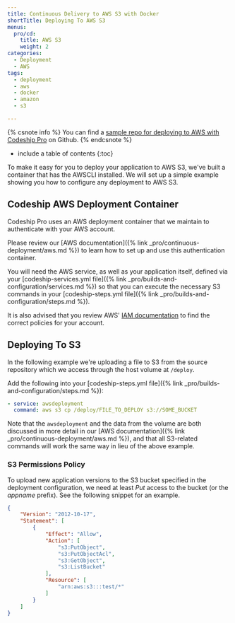 ```yaml
---
title: Continuous Delivery to AWS S3 with Docker
shortTitle: Deploying To AWS S3
menus:
  pro/cd:
    title: AWS S3
    weight: 2
categories:
  - Deployment
  - AWS     
tags:
  - deployment
  - aws
  - docker
  - amazon
  - s3

---
```


{% csnote info %}
You can find a [sample repo for deploying to AWS with Codeship Pro](https://github.com/codeship-library/aws-utilities) on Github.
{% endcsnote %}

* include a table of contents
{:toc}

To make it easy for you to deploy your application to AWS S3, we've built a container that has the AWSCLI installed. We will set up a simple example showing you how to configure any deployment to AWS S3.

## Codeship AWS Deployment Container

Codeship Pro uses an AWS deployment container that we maintain to authenticate with your AWS account.

Please review our [AWS documentation]({% link _pro/continuous-deployment/aws.md %}) to learn how to set up and use this authentication container.

You will need the AWS service, as well as your application itself, defined via your [codeship-services.yml file]({% link _pro/builds-and-configuration/services.md %}) so that you can execute the necessary S3 commands in your [codeship-steps.yml file]({% link _pro/builds-and-configuration/steps.md %}).

It is also advised that you review AWS' [IAM documentation](https://docs.aws.amazon.com/IAM/latest/UserGuide/introduction_access-management.html) to find the correct policies for your account.

## Deploying To S3

In the following example we're uploading a file to S3 from the source repository which we access through the host volume at `/deploy`.

Add the following into your [codeship-steps.yml file]({% link _pro/builds-and-configuration/steps.md %}):

```yaml
- service: awsdeployment
  command: aws s3 cp /deploy/FILE_TO_DEPLOY s3://SOME_BUCKET
```

Note that the `awsdeployment` and the data from the volume are both discussed in more detail in our [AWS documentation]({% link _pro/continuous-deployment/aws.md %}), and that all S3-related commands will work the same way in lieu of the above example.

### S3 Permissions Policy

To upload new application versions to the S3 bucket specified in the deployment configuration, we need at least _Put_ access to the bucket (or the _appname_ prefix). See the following snippet for an example.

```json
{
    "Version": "2012-10-17",
    "Statement": [
        {
            "Effect": "Allow",
            "Action": [
                "s3:PutObject",
                "s3:PutObjectAcl",
                "s3:GetObject",
                "s3:ListBucket"
            ],
            "Resource": [
                "arn:aws:s3:::test/*"
            ]
        }
    ]
}
```
